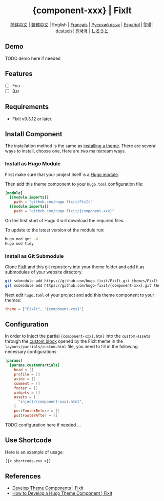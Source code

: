 <!-- markdownlint-disable-file MD033 MD041 -->
<h1 align="center">{component-xxx} | FixIt</h1>

<!-- TODO feature image here if needed -->

<div align="center" class="ignore">
  <p><!-- TODO description here if needed --></p>
  <a href="/README.md">简体中文</a> |
  <a href="https://fixit.lruihao.cn/zh-cn/ecosystem/hugo-fixit/{component-xxx}/?lang=chinese_traditional">繁體中文</a> |
  English |
  <a href="https://fixit.lruihao.cn/ecosystem/hugo-fixit/{component-xxx}/?lang=french">Français</a> |
  <a href="https://fixit.lruihao.cn/ecosystem/hugo-fixit/{component-xxx}/?lang=russian">Русский язык</a> |
  <a href="https://fixit.lruihao.cn/ecosystem/hugo-fixit/{component-xxx}/?lang=spanish">Español</a> |
  <a href="https://fixit.lruihao.cn/ecosystem/hugo-fixit/{component-xxx}/?lang=hindi">हिन्दी</a> |
  <a href="https://fixit.lruihao.cn/ecosystem/hugo-fixit/{component-xxx}/?lang=german">deutsch</a> |
  <a href="https://fixit.lruihao.cn/ecosystem/hugo-fixit/{component-xxx}/?lang=korean">한국어</a> |
  <a href="https://fixit.lruihao.cn/ecosystem/hugo-fixit/{component-xxx}/?lang=japanese">しろうと</a>
</div>

## Demo

TODO demo here if needed

## Features

- [ ] Foo
- [ ] Bar

## Requirements

- FixIt v0.3.12 or later.

## Install Component

The installation method is the same as [installing a theme](https://fixit.lruihao.cn/documentation/installation/). There are several ways to install, choose one, Here are two mainstream ways.

### Install as Hugo Module

First make sure that your project itself is a [Hugo module](https://gohugo.io/hugo-modules/use-modules/#initialize-a-new-module).

Then add this theme component to your `hugo.toml` configuration file:

```toml
[module]
  [[module.imports]]
    path = "github.com/hugo-fixit/FixIt"
  [[module.imports]]
    path = "github.com/hugo-fixit/{component-xxx}"
```

On the first start of Hugo it will download the required files.

To update to the latest version of the module run:

```bash
hugo mod get -u
hugo mod tidy
```

### Install as Git Submodule

Clone [FixIt](https://github.com/hugo-fixit) and this git repository into your theme folder and add it as submodules of your website directory.

```bash
git submodule add https://github.com/hugo-fixit/FixIt.git themes/FixIt
git submodule add https://github.com/hugo-fixit/{component-xxx}.git themes/{component-xxx}
```

Next edit `hugo.toml` of your project and add this theme component to your themes:

```toml
theme = ["FixIt", "{component-xxx}"]
```

## Configuration

In order to Inject the partial `{component-xxx}.html` into the `custom-assets` through the [custom block](https://fixit.lruihao.cn/references/blocks/) opened by the FixIt theme in the `layouts/partials/custom.html` file, you need to fill in the following necessary configurations:

```toml
[params]
  [params.customPartials]
    head = []
    profile = []
    aside = []
    comment = []
    footer = []
    widgets = []
    assets = [
      "inject/{component-xxx}.html",
    ]
    postFooterBefore = []
    postFooterAfter = []
```

TODO configuration here if needed ...

## Use Shortcode

Here is an example of usage:

```markdown
{{< shortcode-xxx >}}
```

## References

- [Develop Theme Components | FixIt](https://fixit.lruihao.cn/contributing/components/)
- [How to Develop a Hugo Theme Component | FixIt](https://fixit.lruihao.cn/components/dev-component/)
